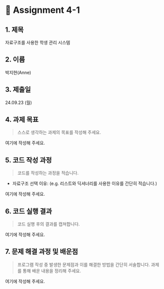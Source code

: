 # 📌 Assignment 4-1

## 1. 제목

자료구조를 사용한 학생 관리 시스템

## 2. 이름

박지현(Anne)

## 3. 제출일

24.09.23 (월)

## 4. 과제 목표

> 스스로 생각하는 과제의 목표를 작성해 주세요.

여기에 작성해 주세요.

## 5. 코드 작성 과정

> 코드를 작성하는 과정을 적습니다.

- 자료구조 선택 이유: (e.g. 리스트와 딕셔너리를 사용한 이유를 간단히 적습니다.)

여기에 작성해 주세요.

## 6. 코드 실행 결과

> 코드 실행 후의 결과를 캡쳐합니다.

여기에 작성해 주세요.

## 7. 문제 해결 과정 및 배운점

> 프로그램 작성 중 발생한 문제점과 이를 해결한 방법을 간단히 서술합니다.
> 과제를 통해 배운 내용을 정리해 주세요.

여기에 작성해 주세요.